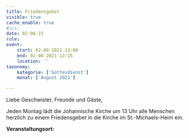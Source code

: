 ```yaml
---
title: Friedensgebet
visible: true
cache_enable: true
#ics: 
date: 02-08-21
rule: 
event:
	start: 02-08-2021 13:00
	end: 02-08-2021 13:15
	location: ''
taxonomy:
	kategorie: ['Gottesdienst']
	monat: ['August 2021']

---
```

Liebe Geschwister, Freunde und Gäste,

Jeden Montag lädt die Johannische Kirche um 13 Uhr alle Menschen herzlich zu einem Friedensgebet in die Kirche im St.-Michaels-Heim ein.



**Veranstaltungsort:** 

